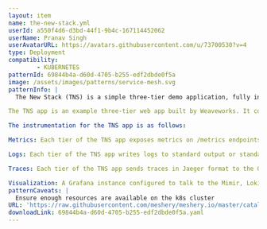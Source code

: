 ```yaml
---
layout: item
name: the-new-stack.yml
userId: a550f4d6-d3bd-44f1-9b4c-167114452062
userName: Pranav Singh
userAvatarURL: https://avatars.githubusercontent.com/u/73700530?v=4
type: Deployment
compatibility: 
        - KUBERNETES
patternId: 69844b4a-d60d-4705-b255-edf2dbde0f5a
image: /assets/images/patterns/service-mesh.svg
patternInfo: |
  The New Stack (TNS) is a simple three-tier demo application, fully instrumented with the 3 pillars of observability: metrics, logs, and traces. It offers an insight on what a modern observability stack looks like and experience what it's like to pivot among different types of observability data.

The TNS app is an example three-tier web app built by Weaveworks. It consists of a data layer, application logic layer, and load-balancing layer. To learn more about it, see How To Detect, Map and Monitor Docker Containers with Weave Scope from Weaveworks.

The instrumentation for the TNS app is as follows:

Metrics: Each tier of the TNS app exposes metrics on /metrics endpoints, which are scraped by the Grafana Agent. Additionally, these metrics are tagged with exemplar information. The Grafana Agent then writes these metrics to Mimir for storage.

Logs: Each tier of the TNS app writes logs to standard output or standard error. It is captured by Kubernetes, which are then collected by the Grafana Agent. Finally, the Agent forwards them to Loki for storage.

Traces: Each tier of the TNS app sends traces in Jaeger format to the Grafana Agent, which then converts them to OTel format and forwards them to Tempo for storage.

Visualization: A Grafana instance configured to talk to the Mimir, Loki, and Tempo instances makes it possible to query and visualize the metrics, logs, and traces data.
patternCaveats: |
  Ensure enough resources are available on the k8s cluster
URL: 'https://raw.githubusercontent.com/meshery/meshery.io/master/catalog/69844b4a-d60d-4705-b255-edf2dbde0f5a.yaml'
downloadLink: 69844b4a-d60d-4705-b255-edf2dbde0f5a.yaml
---
```

